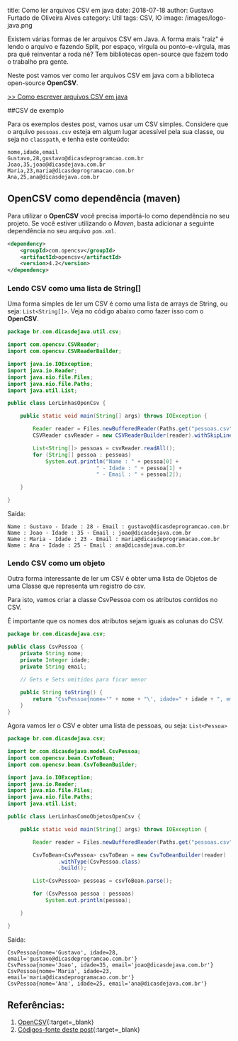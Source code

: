 title: Como ler arquivos CSV em java
date: 2018-07-18
author: Gustavo Furtado de Oliveira Alves
category: Util
tags: CSV, IO
image: /images/logo-java.png

Existem várias formas de ler arquivos CSV em Java. A forma mais "raiz" é lendo o arquivo e fazendo Split, por espaço, vírgula ou ponto-e-vírgula, mas pra quê reinventar a roda né? Tem bibliotecas open-source que fazem todo o trabalho pra gente.

Neste post vamos ver como ler arquivos CSV em java com a biblioteca open-source **OpenCSV**.

[>> Como escrever arquivos CSV em java](https://dicasdejava.com.br/como-escrever-arquivos-csv-em-java/)

##CSV de exemplo

Para os exemplos destes post, vamos usar um CSV simples.
Considere que o arquivo `pessoas.csv` esteja em algum lugar acessível pela sua classe, ou seja no `classpath`, e tenha este conteúdo:

```
nome,idade,email
Gustavo,28,gustavo@dicasdeprogramcao.com.br
Joao,35,joao@dicasdejava.com.br
Maria,23,maria@dicasdeprogramacao.com.br
Ana,25,ana@dicasdejava.com.br
```

## OpenCSV como dependência (maven)

Para utilizar o **OpenCSV** você precisa importá-lo como dependência no seu projeto.
Se você estiver utilizando o _Maven_, basta adicionar a seguinte dependência no seu arquivo `pom.xml`.

```xml
<dependency>
    <groupId>com.opencsv</groupId>
    <artifactId>opencsv</artifactId>
    <version>4.2</version>
</dependency>
```

### Lendo CSV como uma lista de String[]

Uma forma simples de ler um CSV é como uma lista de arrays de String, ou seja: `List<String[]>`.
Veja no código abaixo como fazer isso com o **OpenCSV**.

```java
package br.com.dicasdejava.util.csv;

import com.opencsv.CSVReader;
import com.opencsv.CSVReaderBuilder;

import java.io.IOException;
import java.io.Reader;
import java.nio.file.Files;
import java.nio.file.Paths;
import java.util.List;

public class LerLinhasOpenCsv {

    public static void main(String[] args) throws IOException {

        Reader reader = Files.newBufferedReader(Paths.get("pessoas.csv"));
        CSVReader csvReader = new CSVReaderBuilder(reader).withSkipLines(1).build();

        List<String[]> pessoas = csvReader.readAll();
        for (String[] pessoa : pessoas)
            System.out.println("Name : " + pessoa[0] +
                            " - Idade : " + pessoa[1] +
                            " - Email : " + pessoa[2]);

    }

}

```

Saída:

```
Name : Gustavo - Idade : 28 - Email : gustavo@dicasdeprogramcao.com.br
Name : Joao - Idade : 35 - Email : joao@dicasdejava.com.br
Name : Maria - Idade : 23 - Email : maria@dicasdeprogramacao.com.br
Name : Ana - Idade : 25 - Email : ana@dicasdejava.com.br
```

### Lendo CSV como um objeto

Outra forma interessante de ler um CSV é obter uma lista de Objetos de uma Classe que representa um registro do csv.

Para isto, vamos criar a classe CsvPessoa com os atributos contidos no CSV.

É importante que os nomes dos atributos sejam iguais as colunas do CSV.

```java
package br.com.dicasdejava.csv;

public class CsvPessoa {
    private String nome;
    private Integer idade;
    private String email;

    // Gets e Sets omitidos para ficar menor

    public String toString() {
        return "CsvPessoa{nome='" + nome + "\', idade=" + idade + ", email='" + email + "\'}";
    }
}
```

Agora vamos ler o CSV e obter uma lista de pessoas, ou seja: `List<Pessoa>`

```java
package br.com.dicasdejava.csv;

import br.com.dicasdejava.model.CsvPessoa;
import com.opencsv.bean.CsvToBean;
import com.opencsv.bean.CsvToBeanBuilder;

import java.io.IOException;
import java.io.Reader;
import java.nio.file.Files;
import java.nio.file.Paths;
import java.util.List;

public class LerLinhasComoObjetosOpenCsv {

    public static void main(String[] args) throws IOException {

        Reader reader = Files.newBufferedReader(Paths.get("pessoas.csv"));

        CsvToBean<CsvPessoa> csvToBean = new CsvToBeanBuilder(reader)
                .withType(CsvPessoa.class)
                .build();

        List<CsvPessoa> pessoas = csvToBean.parse();

        for (CsvPessoa pessoa : pessoas)
            System.out.println(pessoa);

    }

}
```

Saída:

```
CsvPessoa{nome='Gustavo', idade=28, email='gustavo@dicasdeprogramcao.com.br'}
CsvPessoa{nome='Joao', idade=35, email='joao@dicasdejava.com.br'}
CsvPessoa{nome='Maria', idade=23, email='maria@dicasdeprogramacao.com.br'}
CsvPessoa{nome='Ana', idade=25, email='ana@dicasdejava.com.br'}
```

## Referências:

1. [OpenCSV](http://opencsv.sourceforge.net/){:target=\_blank}
2. [Códigos-fonte deste post](https://github.com/gustavofoa/examples.dicasdejava.com.br/tree/master/src/main/java/br/com/dicasdejava/util/csv){:target=\_blank}